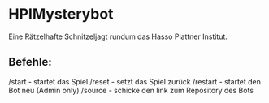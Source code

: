 # HPIMysterybot

Eine Rätzelhafte Schnitzeljagt rundum das Hasso Plattner Institut.

## Befehle:
/start - startet das Spiel
/reset - setzt das Spiel zurück
/restart - startet den Bot neu (Admin only)
/source - schicke den link zum Repository des Bots
